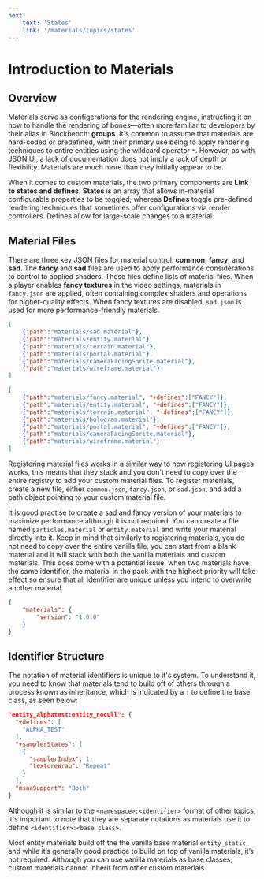 ```yaml
---
next: 
    text: 'States'
    link: '/materials/topics/states'
---
```



# Introduction to Materials
## Overview
Materials serve as configerations for the rendering engine, instructing it on how to handle the rendering of bones—often more familiar to developers by their alias in Blockbench: **groups**. It's common to assume that materials are hard-coded or predefined, with their primary use being to apply rendering techniques to entire entities using the wildcard operator `*`. However, as with JSON UI, a lack of documentation does not imply a lack of depth or flexibility. Materials are much more than they initially appear to be.

When it comes to custom materials, the two primary components are **Link to states and defines**. **States** is an array that allows in-material configurable properties to be toggled, whereas **Defines** toggle pre-defined rendering techniques that sometimes offer configurations via render controllers. Defines allow for large-scale changes to a material.


## Material Files
There are three key JSON files for material control: **common**, **fancy**, and **sad**. The **fancy** and **sad** files are used to apply performance considerations to control to applied shaders. These files define lists of material files. When a player enables **fancy textures** in the video settings, materials in `fancy.json` are applied, often containing complex shaders and operations for higher-quality effects. When fancy textures are disabled, `sad.json` is used for more performance-friendly materials.

```json title:sad.json
[
    {"path":"materials/sad.material"},
    {"path":"materials/entity.material"},
    {"path":"materials/terrain.material"},
    {"path":"materials/portal.material"},
    {"path":"materials/cameraFacingSprite.material"},
    {"path":"materials/wireframe.material"}
]
```

```json title:fancy.json
[
	{"path":"materials/fancy.material", "+defines":["FANCY"]},
	{"path":"materials/entity.material", "+defines":["FANCY"]},
	{"path":"materials/terrain.material", "+defines":["FANCY"]},
	{"path":"materials/hologram.material"},
	{"path":"materials/portal.material", "+defines":["FANCY"]},
	{"path":"materials/cameraFacingSprite.material"},
	{"path":"materials/wireframe.material"}
]
```

Registering material files works in a similar way to how registering UI pages works, this means that they stack and you don't need to copy over the entire registry to add your custom material files. To register materials, create a new file, either `common.json`, `fancy.json`, or `sad.json`, and add a path object pointing to your custom material file.  

It is good practise to create a sad and fancy version of your materials to maximize performance although it is not required. You can create a file named `particles.material` or `entity.material` and write your material directly into it. Keep in mind that similarly to registering materials, you do not need to copy over the entire vanilla file, you can start from a blank material and it will stack with both the vanilla materials and custom materials. This does come with a potential issue, when two materials have the same identifier, the material in the pack with the highest priority will take effect so ensure that all identifier are unique unless you intend to overwrite another material.

```json title:"entity.material | Empty Material File"
{
    "materials": {
        "version": "1.0.0"
    }
}
```

## Identifier Structure
The notation of material identifiers is unique to it's system. To understand it, you need to know that materials tend to build off of others through a process known as inheritance, which is indicated by a `:` to define the base class, as seen below:

```json title:entity.material
"entity_alphatest:entity_nocull": {
  "+defines": [
    "ALPHA_TEST"
  ],
  "+samplerStates": [
    {
      "samplerIndex": 1,
      "textureWrap": "Repeat"
    }
  ],
  "msaaSupport": "Both"
}
```

Although it is similar to the `<namespace>:<identifier>` format of other topics, it's important to note that they are separate notations as materials use it to define `<identifier>:<base class>`.  

Most entity materials build off the the vanilla base material `entity_static` and while it’s generally good practice to build on top of vanilla materials, it’s not required. Although you can use vanilla materials as base classes, custom materials cannot inherit from other custom materials.
